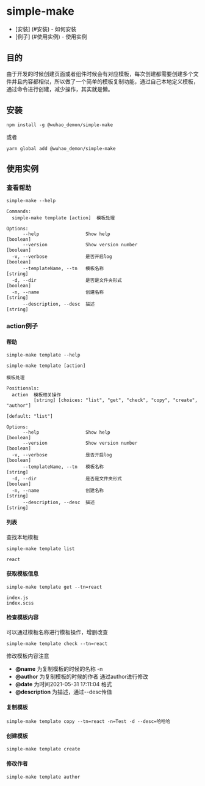 # simple-make
- [安装] (#安装) - 如何安装
- [例子] (#使用实例) - 使用实例
## 目的
由于开发的时候创建页面或者组件时候会有对应模板，每次创建都需要创建多个文件并且内容都相似，所以做了一个简单的模板复制功能，通过自己本地定义模板，通过命令进行创建，减少操作，其实就是懒。
## 安装
```shell script
npm install -g @wuhao_demon/simple-make
```
或者
```shell script
yarn global add @wuhao_demon/simple-make
```
## 使用实例
### 查看帮助
```shell script
simple-make --help
```
```
Commands:
  simple-make template [action]  模板处理

Options:
      --help                 Show help                                 [boolean]
      --version              Show version number                       [boolean]
  -v, --verbose              是否开启log                               [boolean]
      --templateName, --tn   模板名称                                   [string]
  -d, --dir                  是否是文件夹形式                          [boolean]
  -n, --name                 创建名称                                   [string]
      --description, --desc  描述                                       [string]

```
### action例子
#### 帮助
```shell script
simple-make template --help
```
```
simple-make template [action]

模板处理

Positionals:
  action  模板相关操作
          [string] [choices: "list", "get", "check", "copy", "create", "author"]
                                                               [default: "list"]

Options:
      --help                 Show help                                 [boolean]
      --version              Show version number                       [boolean]
  -v, --verbose              是否开启log                               [boolean]
      --templateName, --tn   模板名称                                   [string]
  -d, --dir                  是否是文件夹形式                          [boolean]
  -n, --name                 创建名称                                   [string]
      --description, --desc  描述                                       [string]

```
#### 列表
查找本地模板
```shell script
simple-make template list
```
```
react
```
#### 获取模板信息
```shell script
simple-make template get --tn=react
```
```
index.js
index.scss
```
#### 检查模板内容
可以通过模板名称进行模板操作，增删改查
```shell script
simple-make template check --tn=react
```
修改模板内容注意
- **@name** 为复制模板的时候的名称 -n
- **@author** 为复制模板的时候的作者 通过author进行修改
- **@date** 为时间2021-05-31 17:11:04 格式
- **@description** 为描述，通过--desc传值
#### 复制模板
```shell script
simple-make template copy --tn=react -n=Test -d --desc=哈哈哈
```
#### 创建模板
```shell script
simple-make template create
```
#### 修改作者
```shell script
simple-make template author
```
